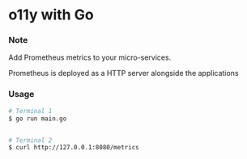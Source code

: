 # o11y with Go

### Note
Add Prometheus metrics to your micro-services.

Prometheus is deployed as a HTTP server alongside the applications


### Usage

```bash
# Terminal 1
$ go run main.go


# Terminal 2
$ curl http://127.0.0.1:8080/metrics
```